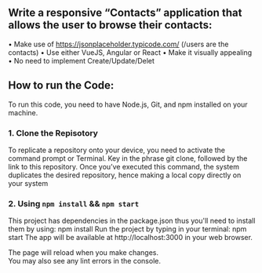## Write a responsive “Contacts” application that allows the user to browse their contacts:
• Make use of https://jsonplaceholder.typicode.com/ (/users are the contacts)
• Use either VueJS, Angular or React
• Make it visually appealing
• No need to implement Create/Update/Delet

## How to run the Code:

To run this code, you need to have Node.js, Git, and npm installed on your machine. 


### 1. Clone the Repisotory

To replicate a repository onto your device, you need to activate the command prompt or Terminal. Key in the phrase git clone, followed by the link to this repository. Once you’ve executed this command, the system duplicates the desired repository, hence making a local copy directly on your system

### 2. Using `npm install` && `npm start`

This project has dependencies in the package.json thus you'll need to install them by using: npm install
Run the project by typing in your terminal: npm start
The app will be available at http://localhost:3000 in your web browser.


The page will reload when you make changes.\
You may also see any lint errors in the console.

